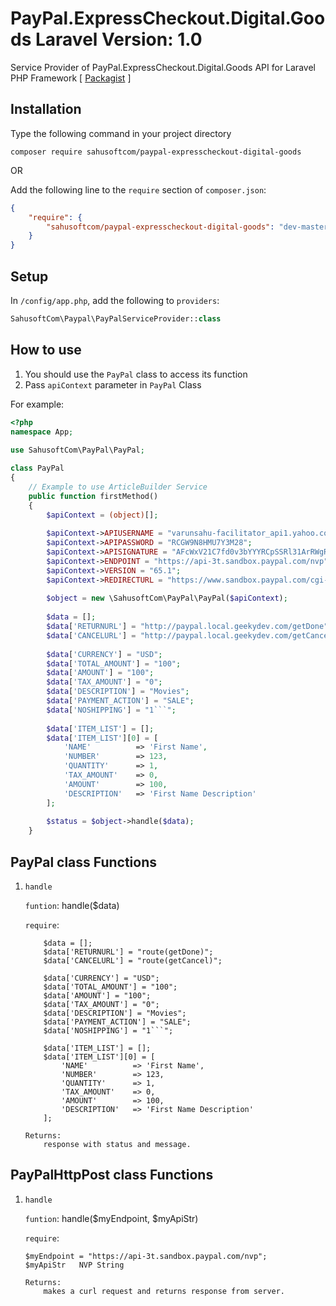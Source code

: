 PayPal.ExpressCheckout.Digital.Goods Laravel Version: 1.0
==========================

Service Provider of PayPal.ExpressCheckout.Digital.Goods API for Laravel PHP Framework [ [Packagist] ]

[Packagist]: <https://packagist.org/packages/sahusoftcom/paypal-expresscheckout-digital-goods>

## Installation

Type the following command in your project directory

`composer require sahusoftcom/paypal-expresscheckout-digital-goods`

OR

Add the following line to the `require` section of `composer.json`:

```json
{
    "require": {
        "sahusoftcom/paypal-expresscheckout-digital-goods": "dev-master"
    }
}
```

## Setup

In `/config/app.php`, add the following to `providers`:
  
```php
SahusoftCom\Paypal\PayPalServiceProvider::class
```

## How to use

1. You should use the `PayPal` class to access its function
2. Pass `apiContext` parameter in `PayPal` Class

For example:

```php
<?php
namespace App;
 
use SahusoftCom\PayPal\PayPal;

class PayPal
{	
	// Example to use ArticleBuilder Service
	public function firstMethod()
	{
		$apiContext = (object)[];
		
        $apiContext->APIUSERNAME = "varunsahu-facilitator_api1.yahoo.co.in";
        $apiContext->APIPASSWORD = "RCGW9N8HMU7Y3M28";
        $apiContext->APISIGNATURE = "AFcWxV21C7fd0v3bYYYRCpSSRl31ArRWgR3MHk7Bc3HwAOny8r7IGOUh";
        $apiContext->ENDPOINT = "https://api-3t.sandbox.paypal.com/nvp";
        $apiContext->VERSION = "65.1";
        $apiContext->REDIRECTURL = "https://www.sandbox.paypal.com/cgi-bin/webscr?cmd=_express-checkout&token=";
        
        $object = new \SahusoftCom\PayPal\PayPal($apiContext);
        
        $data = [];
        $data['RETURNURL'] = "http://paypal.local.geekydev.com/getDone";
        $data['CANCELURL'] = "http://paypal.local.geekydev.com/getCancel";
    
        $data['CURRENCY'] = "USD";
        $data['TOTAL_AMOUNT'] = "100";
        $data['AMOUNT'] = "100";
        $data['TAX_AMOUNT'] = "0";
        $data['DESCRIPTION'] = "Movies";
        $data['PAYMENT_ACTION'] = "SALE";
        $data['NOSHIPPING'] = "1```";
    
        $data['ITEM_LIST'] = [];
        $data['ITEM_LIST'][0] = [
        	'NAME'			=> 'First Name',
    		'NUMBER'		=> 123,
    		'QUANTITY'		=> 1,
    		'TAX_AMOUNT'	=> 0,
    		'AMOUNT'		=> 100,
    		'DESCRIPTION'	=> 'First Name Description'
        ];
    
        $status = $object->handle($data);
	}

```

## PayPal class Functions

1.	`handle`

	`funtion`: handle($data)

	`require`:
	```
	    $data = [];
	    $data['RETURNURL'] = "route(getDone)";
	    $data['CANCELURL'] = "route(getCancel)";

	    $data['CURRENCY'] = "USD";
	    $data['TOTAL_AMOUNT'] = "100";
	    $data['AMOUNT'] = "100";
	    $data['TAX_AMOUNT'] = "0";
	    $data['DESCRIPTION'] = "Movies";
	    $data['PAYMENT_ACTION'] = "SALE";
	    $data['NOSHIPPING'] = "1```";

	    $data['ITEM_LIST'] = [];
	    $data['ITEM_LIST'][0] = [
	    	'NAME'			=> 'First Name',
			'NUMBER'		=> 123,
			'QUANTITY'		=> 1,
			'TAX_AMOUNT'	=> 0,
			'AMOUNT'		=> 100,
			'DESCRIPTION'	=> 'First Name Description'
	    ];

	Returns:
		response with status and message.
	```

## PayPalHttpPost class Functions

1.	`handle`

	`funtion`: handle($myEndpoint, $myApiStr)

	`require`:
	```
	$myEndpoint = "https://api-3t.sandbox.paypal.com/nvp";
	$myApiStr	NVP String

	Returns:
		makes a curl request and returns response from server.
	```


